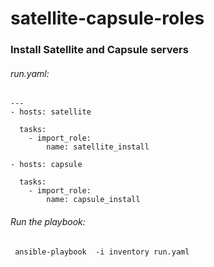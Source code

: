 # satellite-capsule-roles

### Install Satellite and Capsule servers

###### run.yaml:
```
---
- hosts: satellite

  tasks:
    - import_role:
        name: satellite_install
    
- hosts: capsule

  tasks:
    - import_role:
        name: capsule_install
```

###### Run the playbook:
```
 ansible-playbook  -i inventory run.yaml 
```